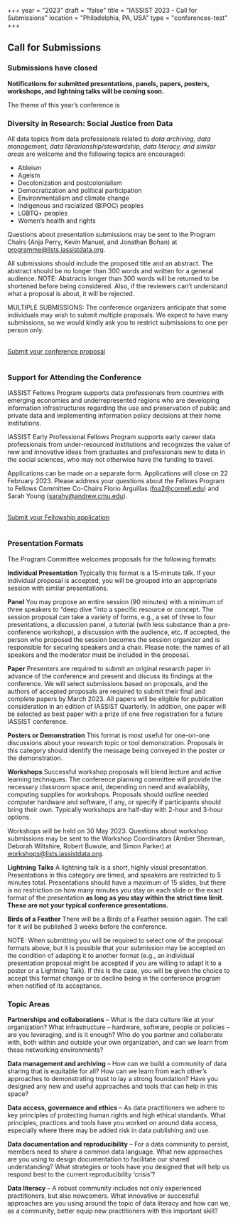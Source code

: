 +++
year = "2023"
draft = "false"
title = "IASSIST 2023 - Call for Submissions"
location = "Philadelphia, PA, USA"
type = "conferences-test"
+++

## Call for Submissions

### **Submissions have closed**

**Notifications for submitted presentations, panels, papers, posters, workshops, and lightning talks will be coming soon.**

The theme of this year’s conference is 

### **Diversity in Research: Social Justice from Data**

All data topics from data professionals related to *data archiving, data management, data librarianship/stewardship, data literacy, and similar areas* are welcome and the following topics are encouraged: 

- Ableism
- Ageism
- Decolonization and postcolonialism
- Democratization and political participation
- Environmentalism and climate change
- Indigenous and racialized (BIPOC) peoples
- LGBTQ+ peoples
- Women’s health and rights

Questions about presentation submissions may be sent to the Program Chairs (Anja Perry, Kevin Manuel, and Jonathan Bohan) at programme@lists.iassistdata.org. 

All submissions should include the proposed title and an abstract. The abstract should be no longer than 300 words and written for a general audience. NOTE: Abstracts longer than 300 words will be returned to be shortened before being considered. Also, if the reviewers can’t understand what a proposal is about, it will be rejected.

MULTIPLE SUBMISSIONS: The conference organizers anticipate that some individuals may wish to submit multiple proposals. We expect to have many submissions, so we would kindly ask you to restrict submissions to one per person only.

<br /><a class="btn btn-template-main" href="https://www.openconf.org/iassist2023/openconf.php">Submit your conference proposal <i class="fas fa-external-link-alt"></i></a><br /><br />


### Support for Attending the Conference

IASSIST Fellows Program supports data professionals from countries with emerging economies and underrepresented regions who are developing information infrastructures regarding the use and preservation of public and private data and implementing information policy decisions at their home institutions.

IASSIST Early Professional Fellows Program supports early career data professionals from under-resourced institutions and recognizes the value of new and innovative ideas from graduates and professionals new to data in the social sciences, who may not otherwise have the funding to travel.

Applications can be made on a separate form. Applications will close on 22 February 2023. Please address your questions about the Fellows Program to Fellows Committee Co-Chairs Florio Arguillas (foa2@cornell.edu) and Sarah Young (sarahy@andrew.cmu.edu).

<br /><a class="btn btn-template-main" href="https://forms.gle/PRNz3p91Yao6sBjq5">Submit your Fellowship application <i class="fas fa-external-link-alt"></i></a><br /><br />

<div id="Presentation"></div>

### Presentation Formats

The Program Committee welcomes proposals for the following formats:

**Individual Presentation**
Typically this format is a 15-minute talk. If your individual proposal is accepted, you will be grouped into an appropriate session with similar presentations.

**Panel**
You may propose an entire session (90 minutes) with a minimum of three speakers to “deep dive “into a specific resource or concept. The session proposal can take a variety of forms, e.g., a set of three to four presentations, a discussion panel, a tutorial (with less substance than a pre-conference workshop), a discussion with the audience, etc. If accepted, the person who proposed the session becomes the session organizer and is responsible for securing speakers and a chair. Please note: the names of all speakers and the moderator must be included in the proposal.

**Paper**
Presenters are required to submit an original research paper in advance of the conference and present and discuss its findings at the conference. We will select submissions based on proposals, and the authors of accepted proposals are required to submit their final and complete papers by March 2023. All papers will be eligible for publication consideration in an edition of IASSIST Quarterly. In addition, one paper will be selected as best paper with a prize of one free registration for a future IASSIST conference.

**Posters or Demonstration**
This format is most useful for one-on-one discussions about your research topic or tool demonstration. Proposals in this category should identify the message being conveyed in the poster or the demonstration.

**Workshops**
Successful workshop proposals will blend lecture and active learning techniques. The conference planning committee will provide the necessary classroom space and, depending on need and availability, computing supplies for workshops. Proposals should outline needed computer hardware and software, if any, or specify if participants should bring their own. Typically workshops are half-day with 2-hour and 3-hour options.

Workshops will be held on 30 May 2023. Questions about workshop submissions may be sent to the Workshop Coordinators (Amber Sherman, Deborah Wiltshire, Robert Buwule, and Simon Parker) at workshops@lists.iassistdata.org.

**Lightning Talks**
A lightning talk is a short, highly visual presentation. Presentations in this category are timed, and speakers are restricted to 5 minutes total. Presentations should have a maximum of 15 slides, but there is no restriction on how many minutes you stay on each slide or the exact format of the presentation **as long as you stay within the strict time limit. These are not your typical conference presentations.**

**Birds of a Feather**
There will be a Birds of a Feather session again. The call for it will be published 3 weeks before the conference.

NOTE: When submitting you will be required to select one of the proposal formats above, but it is possible that your submission may be accepted on the condition of adapting it to another format (e.g., an individual presentation proposal might be accepted if you are willing to adapt it to a poster or a Lightning Talk). If this is the case, you will be given the choice to accept this format change or to decline being in the conference program when notified of its acceptance.


### Topic Areas 

**Partnerships and collaborations** – What is the data culture like at your organization? What infrastructure – hardware, software, people or policies – are you leveraging, and is it enough? Who do you partner and collaborate with, both within and outside your own organization, and can we learn from these networking environments?

**Data management and archiving** – How can we build a community of data sharing that is equitable for all? How can we learn from each other’s approaches to demonstrating trust to lay a strong foundation? Have you designed any new and useful approaches and tools that can help in this space?

**Data access, governance and ethics** – As data practitioners we adhere to key principles of protecting human rights and high ethical standards. What principles, practices and tools have you worked on around data access, especially where there may be added risk in data publishing and use.

**Data documentation and reproducibility** – For a data community to persist, members need to share a common data language. What new approaches are you using to design documentation to facilitate our shared understanding? What strategies or tools have you designed that will help us respond best to the current reproducibility ‘crisis’?

**Data literacy** – A robust community includes not only experienced practitioners, but also newcomers. What innovative or successful approaches are you using around the topic of data literacy and how can we, as a community, better equip new practitioners with this important skill?
